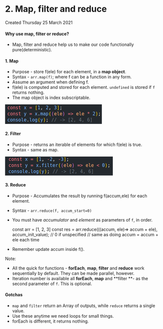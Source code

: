 # 2. Map, filter and reduce
Created Thursday 25 March 2021

#### Why use map, filter or reduce?
- Map, filter and reduce help us to make our code functionally pure(deterministic).

#### 1. Map
- Purpose - store f(ele) for each element, in a **map object**.
- Syntax - `arr.map(f)`; where f can be a function in any form.
- Assume an argument when defining f.
- f(ele) is computed and stored for each element. `undefined` is stored if `f` returns nothing.
- The map object is index subscriptable.

![](/assets/2_Map,_filter_and_reduce-image-1.png)

#### 2. Filter
- Purpose - returns an iterable of elements for which f(ele) is true.
- Syntax - same as map.

![](/assets/2_Map,_filter_and_reduce-image-2.png)

#### 3. Reduce
- Purpose - Accumulates the result by running f(accum,ele) for each element.
- Syntax - `arr.reduce(f, accum_start=0)`
- You must have _accumulator_ and _element_ as parameters of `f`, in order.

  const arr = [1, 2, 3]
  const res = arr.reduce(((accum, ele)=> accum + ele), accum_init_value); // 0 if unspecified
  // same as doing accum = accum + ele each time

- Remember update accum inside f().

Note:

- All the quick for functions - **forEach**, **map**, **filter** and **reduce** work sequentially by default. They can be made parallel, however.
- Iteration number is available all **forEach**, **map** and **filter **- as the second parameter of `f`. This is optional.

#### Gotchas
- `map` and `filter` return an Array of outputs, while `reduce` returns a single value.
- Use these anytime we need loops for small things.
- forEach is different, it returns nothing.
